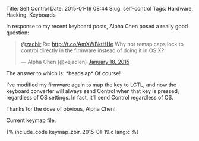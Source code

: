 Title: Self Control
Date: 2015-01-19 08:44
Slug: self-control
Tags: Hardware, Hacking, Keyboards

In response to my recent keyboard posts, Alpha Chen posed a really good question:

<blockquote class="twitter-tweet" lang="en"><p><a href="https://twitter.com/zacbir">@zacbir</a> Re: <a
href="http://t.co/AmXWBktHHe">http://t.co/AmXWBktHHe</a> Why not remap caps lock to control directly in the
firmware instead of doing it in OS X?</p>&mdash; Alpha Chen (@kejadlen) <a
href="https://twitter.com/kejadlen/status/556682394372427776">January 18, 2015</a></blockquote> <script async
src="//platform.twitter.com/widgets.js" charset="utf-8"></script>

The answer to which is: \*headslap\* Of course!

I’ve modified my firmware again to map the key to LCTL, and now the keyboard converter will always send Control
when that key is pressed, regardless of OS settings. In fact, it’ll send Control regardless of OS.

Thanks for the dose of obvious, Alpha Chen!

Current keymap file:

{% include_code keymap_zbir_2015-01-19.c lang:c %}
